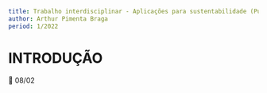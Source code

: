 ```yaml
title: Trabalho interdisciplinar - Aplicações para sustentabilidade (Puc-Minas - 5º Período)
author: Arthur Pimenta Braga
period: 1/2022
```

# INTRODUÇÃO

:calendar: 08/02

